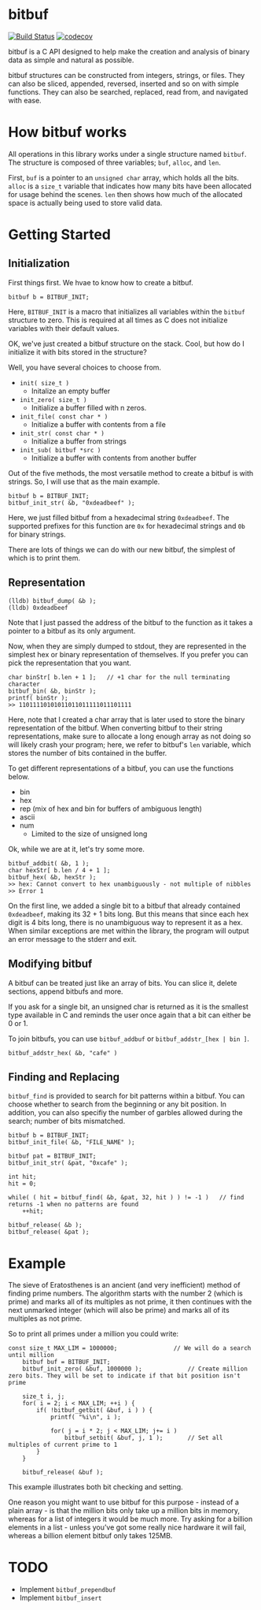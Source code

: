 # bitbuf
[![Build Status](https://travis-ci.org/mkchoi212/bitbuf.svg?branch=master)](https://travis-ci.org/mkchoi212/bitbuf)
[![codecov](https://codecov.io/gh/mkchoi212/bitbuf/branch/master/graph/badge.svg)](https://codecov.io/gh/mkchoi212/bitbuf)

bitbuf is a C API designed to help make the creation and analysis of binary data as simple and natural as possible.

bitbuf structures can be constructed from integers, strings, or files.
They can also be sliced, appended, reversed, inserted and so on with simple functions.
They can also be searched, replaced, read from, and navigated with ease.

# How bitbuf works
All operations in this library works under a single structure named `bitbuf`. The structure is composed of three variables; `buf`, `alloc`, and `len`.

First, `buf` is a pointer to an `unsigned char` array, which holds all the bits. 
`alloc` is a `size_t` variable that indicates how many bits have been allocated for usage behind the scenes.
`len` then shows how much of the allocated space is actually being used to store valid data.

# Getting Started
## Initialization
First things first. We hvae to know how to create a bitbuf.

```
bitbuf b = BITBUF_INIT;
```

Here, `BITBUF_INIT` is a macro that initializes all variables within the `bitbuf` structure to zero.
This is required at all times as C does not initialize variables with their default values.

OK, we've just created a bitbuf structure on the stack. Cool, but how do I initialize it with bits stored in the structure?

Well, you have several choices to choose from.

- `init( size_t )` 
    - Initalize an empty buffer
- `init_zero( size_t )` 
    - Initialize a buffer filled with n zeros.
- `init_file( const char * )`
    - Initialize a buffer with contents from a file
- `init_str( const char * )`
    - Initialize a buffer from strings
- `init_sub( bitbuf *src )`
    - Initialize a buffer with contents from another buffer

Out of the five methods, the most versatile method to create a bitbuf is with strings.
So, I will use that as the main example.

```
bitbuf b = BITBUF_INIT;
bitbuf_init_str( &b, "0xdeadbeef" );
```
Here, we just filled bitbuf from a hexadecimal string `0xdeadbeef`. 
The supported prefixes for this function are `0x` for hexadecimal strings and `0b` for binary strings.

There are lots of things we can do with our new bitbuf, the simplest of which is to print them.

## Representation
```
(lldb) bitbuf_dump( &b );
(lldb) 0xdeadbeef
```

Note that I just passed the address of the bitbuf to the function as it takes a pointer to a bitbuf as its only argument.

Now, when they are simply dumped to stdout, they are represented in the simplest hex or binary representation of themselves. If you prefer you can pick the representation that you want.

```
char binStr[ b.len + 1 ];   // +1 char for the null terminating character
bitbuf_bin( &b, binStr );
printf( binStr ); 
>> 11011110101011011011111011101111
```

Here, note that I created a char array that is later used to store the binary representation of the bitbuf. When converting bitbuf to their string representations, make sure to allocate a long enough array as not doing so will likely crash your program; here, we refer to bitbuf's `len` variable, which stores the number of bits contained in the buffer.

To get different representations of a bitbuf, you can use the functions below.
- bin
- hex
- rep (mix of hex and bin for buffers of ambiguous length)
- ascii
- num
    - Limited to the size of unsigned long

Ok, while we are at it, let's try some more.

```
bitbuf_addbit( &b, 1 );
char hexStr[ b.len / 4 + 1 ];
bitbuf_hex( &b, hexStr );
>> hex: Cannot convert to hex unambiguously - not multiple of nibbles
>> Error 1
```

On the first line, we added a single bit to a bitbuf that already contained `0xdeadbeef`, making its 32 + 1 bits long.
But this means that since each hex digit is 4 bits long, there is no unambiguous way to represent it as a hex.
When similar exceptions are met within the library, the program will output an error message to the stderr and exit.

## Modifying bitbuf
A bitbuf can be treated just like an array of bits. You can slice it, delete sections, append bitbufs and more.

If you ask for a single bit, an unsigned char is returned as it is the smallest type available in C and reminds the user once again that a bit can either be 0 or 1.

To join bitbufs, you can use `bitbuf_addbuf` or `bitbuf_addstr_[hex | bin ]`.
```
bitbuf_addstr_hex( &b, "cafe" )
```

## Finding and Replacing
`bitbuf_find` is provided to search for bit patterns within a bitbuf. You can choose whether to search from the beginning or any bit position.
In addition, you can also specifiy the number of garbles allowed during the search; number of bits mismatched.

```
bitbuf b = BITBUF_INIT;
bitbuf_init_file( &b, "FILE_NAME" );

bitbuf pat = BITBUF_INIT;
bitbuf_init_str( &pat, "0xcafe" );

int hit;
hit = 0;

while( ( hit = bitbuf_find( &b, &pat, 32, hit ) ) != -1 )   // find returns -1 when no patterns are found
    ++hit;
    
bitbuf_release( &b );
bitbuf_release( &pat );
```

# Example
The sieve of Eratosthenes is an ancient (and very inefficient) method of finding prime numbers. The algorithm starts with the number 2 (which is prime) and marks all of its multiples as not prime, it then continues with the next unmarked integer (which will also be prime) and marks all of its multiples as not prime.

So to print all primes under a million you could write:

```
const size_t MAX_LIM = 1000000;                // We will do a search until million
    bitbuf buf = BITBUF_INIT;
    bitbuf_init_zero( &buf, 1000000 );             // Create million zero bits. They will be set to indicate if that bit position isn't prime

    size_t i, j;
    for( i = 2; i < MAX_LIM; ++i ) {
        if( !bitbuf_getbit( &buf, i ) ) {
            printf( "%i\n", i );
            
            for( j = i * 2; j < MAX_LIM; j+= i ) 
                bitbuf_setbit( &buf, j, 1 );       // Set all multiples of current prime to 1
        }
    }

    bitbuf_release( &buf );
```
This example illustrates both bit checking and setting.

One reason you might want to use bitbuf for this purpose - instead of a plain array - is that the million bits only take up a million bits in memory, whereas for a list of integers it would be much more. Try asking for a billion elements in a list - unless you’ve got some really nice hardware it will fail, whereas a billion element bitbuf only takes 125MB.

# TODO
- Implement `bitbuf_prependbuf`
- Implement `bitbuf_insert`

